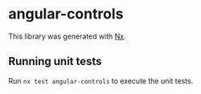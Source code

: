 # angular-controls

This library was generated with [Nx](https://nx.dev).

## Running unit tests

Run `nx test angular-controls` to execute the unit tests.
